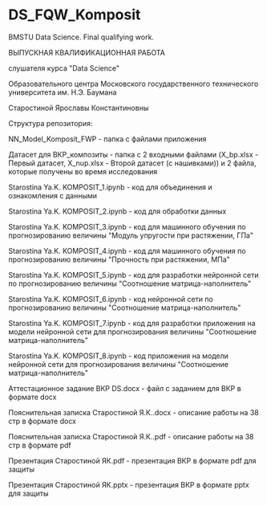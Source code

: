 # DS_FQW_Komposit
BMSTU Data Science. Final qualifying work. 

ВЫПУСКНАЯ КВАЛИФИКАЦИОННАЯ РАБОТА 

слушателя курса "Data Science" 

Образовательного центра Московского государственного технического университета им. Н.Э. Баумана 

Старостиной Ярославы Константиновны

Структура репозитория:

NN_Model_Komposit_FWP - папка с файлами приложения

Датасет для ВКР_композиты  - папка с 2 входными файлами (X_bp.xlsx - Первый датасет, X_nup.xlsx - Второй датасет (с нашивками)) и 2 файла, которые получены во время исследования

Starostina Ya.K. KOMPOSIT_1.ipynb - код для объединения и ознакомления с данными 

Starostina Ya.K. KOMPOSIT_2.ipynb - код для обработки данных 

Starostina Ya.K. KOMPOSIT_3.ipynb - код для машинного обучения по прогнозированию величины "Модуль упругости при растяжении, ГПа" 

Starostina Ya.K. KOMPOSIT_4.ipynb - код для машинного обучения по прогнозированию величины "Прочность при растяжении, МПа" 

Starostina Ya.K. KOMPOSIT_5.ipynb - код для разработки нейронной сети по прогнозированию величины "Соотношение матрица-наполнитель"

Starostina Ya.K. KOMPOSIT_6.ipynb - код нейронной сети по прогнозированию величины "Соотношение матрица-наполнитель"

Starostina Ya.K. KOMPOSIT_7.ipynb - код для разработки приложения на модели нейронной сети для прогнозирования величины "Соотношение матрица-наполнитель"

Starostina Ya.K. KOMPOSIT_8.ipynb - код приложения на модели нейронной сети для прогнозирования величины "Соотношение матрица-наполнитель"

Аттестационное задание ВКР DS.docx - файл с заданием для ВКР в формате docx

Пояснительная записка Старостиной Я.К..docx - описание работы на 38 стр в формате docx

Пояснительная записка Старостиной Я.К..pdf - описание работы на 38 стр в формате pdf

Презентация Старостиной ЯК.pdf - презентация ВКР  в формате pdf для защиты

Презентация Старостиной ЯК.pptx - презентация ВКР в формате pptx для защиты
